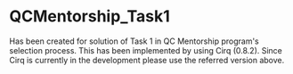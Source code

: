 # QCMentorship_Task1

Has been created for solution of Task 1 in QC Mentorship program's selection process. This has been implemented by using Cirq (0.8.2). Since Cirq is currently in the development please use the referred version above.
